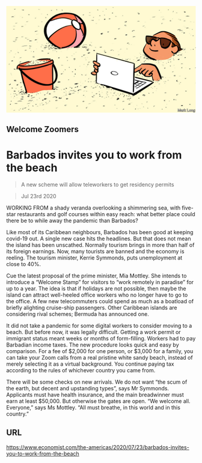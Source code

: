 ![](./images/20200725_AMD002_1.jpg)

## Welcome Zoomers

# Barbados invites you to work from the beach

> A new scheme will allow teleworkers to get residency permits

> Jul 23rd 2020

WORKING FROM a shady veranda overlooking a shimmering sea, with five-star restaurants and golf courses within easy reach: what better place could there be to while away the pandemic than Barbados?

Like most of its Caribbean neighbours, Barbados has been good at keeping covid-19 out. A single new case hits the headlines. But that does not mean the island has been unscathed. Normally tourism brings in more than half of its foreign earnings. Now, many tourists are banned and the economy is reeling. The tourism minister, Kerrie Symmonds, puts unemployment at close to 40%.

Cue the latest proposal of the prime minister, Mia Mottley. She intends to introduce a “Welcome Stamp” for visitors to “work remotely in paradise” for up to a year. The idea is that if holidays are not possible, then maybe the island can attract well-heeled office workers who no longer have to go to the office. A few new telecommuters could spend as much as a boatload of briefly alighting cruise-ship passengers. Other Caribbean islands are considering rival schemes; Bermuda has announced one.

It did not take a pandemic for some digital workers to consider moving to a beach. But before now, it was legally difficult. Getting a work permit or immigrant status meant weeks or months of form-filling. Workers had to pay Barbadian income taxes. The new procedure looks quick and easy by comparison. For a fee of $2,000 for one person, or $3,000 for a family, you can take your Zoom calls from a real pristine white sandy beach, instead of merely selecting it as a virtual background. You continue paying tax according to the rules of whichever country you came from.

There will be some checks on new arrivals. We do not want “the scum of the earth, but decent and upstanding types”, says Mr Symmonds. Applicants must have health insurance, and the main breadwinner must earn at least $50,000. But otherwise the gates are open. “We welcome all. Everyone,” says Ms Mottley. “All must breathe, in this world and in this country.”

## URL

https://www.economist.com/the-americas/2020/07/23/barbados-invites-you-to-work-from-the-beach
